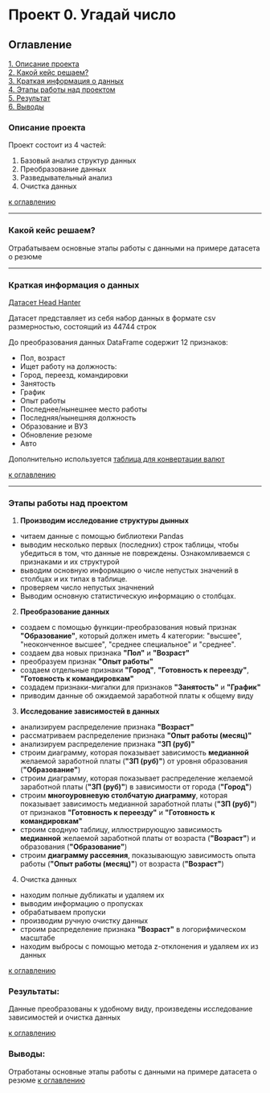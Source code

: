 # Проект 0. Угадай число

## Оглавление  
[1. Описание проекта](#описание-проекта)  
[2. Какой кейс решаем?](#какой-кейс-решаем)  
[3. Краткая информация о данных](#краткая-информация-о-данных)  
[4. Этапы работы над проектом](#этапы-работы-над-проектом)  
[5. Результат](#результат)    
[6. Выводы](#выводы) 

### Описание проекта    
Проект состоит из 4 частей:
1. Базовый анализ структур данных
2. Преобразование данных
3. Разведывательный анализ
4. Очистка данных

[к оглавлению](#оглавление)

___
### Какой кейс решаем?    
Отрабатываем основные этапы работы с данными на примере датасета о резюме
___
### Краткая информация о данных
[Датасет Head Hanter](https://drive.google.com/file/d/1Kb78mAWYKcYlellTGhIjPI-bCcKbGuTn/view)

Датасет представляет из себя набор данных в формате csv размерностью, состоящий из 44744 строк

До преобразования данных DataFrame содержит 12 признаков:
+ Пол, возраст
+ Ищет работу на должность:
+ Город, переезд, командировки 
+ Занятость 
+ График
+ Опыт работы
+ Последнее/нынешнее место работы 
+ Последняя/нынешняя должность
+ Образование и ВУЗ
+ Обновление резюме
+ Авто

Дополнительно используется [таблица для конвертации валют](https://lms-cdn.skillfactory.ru/assets/courseware/v1/15abf80f45a2f3e93c3274101b451c67/asset-v1:SkillFactory+DSPR-2.0+14JULY2021+type@asset+block/ExchangeRates.zip)

[к оглавлению](#оглавление)

___
### Этапы работы над проектом  
1. __Производим исследование структуры дынных__
+ читаем данные с помощью библиотеки Pandas
+ выводим несколько первых (последних) строк таблицы, чтобы убедиться в том, что данные не повреждены. Ознакомливаемся с признаками и их структурой
+ выводим основную информацию о числе непустых значений в столбцах и их типах в таблице.
+ проверяем число непустых значнений
+ Выводим основную статистическую информацию о столбцах.
2. __Преобразование данных__
+ создаем с помощью функции-преобразования новый признак **"Образование"**, который должен иметь 4 категории: "высшее", "неоконченное высшее", "среднее специальное" и "среднее".
+ создаем два новых признака **"Пол"** и **"Возраст"**
+ преобразуем признак **"Опыт работы"**
+ создаем отдельные признаки **"Город"**, **"Готовность к переезду"**, **"Готовность к командировкам"**
+ создадем признаки-мигалки для признаков **"Занятость"** и **"График"**
+ приводим данные об ожидаемой заработной платы к общему виду
3. **Исследование зависимостей в данных**
+ анализируем распределение признака **"Возраст"**
+ рассматриваем распределение признака **"Опыт работы (месяц)"**
+ анализируем распределение признака **"ЗП (руб)"**
+ строим диаграмму, которая показывает зависимость **медианной** желаемой заработной платы (**"ЗП (руб)"**) от уровня образования (**"Образование"**)
+ строим диаграмму, которая показывает распределение желаемой заработной платы (**"ЗП (руб)"**) в зависимости от города (**"Город"**)
+ строим **многоуровневую столбчатую диаграмму**, которая показывает зависимость медианной заработной платы (**"ЗП (руб)"**) от признаков **"Готовность к переезду"** и **"Готовность к командировкам"**
+ строим сводную таблицу, иллюстрирующую зависимость **медианной** желаемой заработной платы от возраста (**"Возраст"**) и образования (**"Образование"**)
+ строим **диаграмму рассеяния**, показывающую зависимость опыта работы (**"Опыт работы (месяц)"**) от возраста (**"Возраст"**)
4. Очистка данных
+ находим полные дубликаты и удаляем их
+ выводим информацию о пропусках
+ обрабатываем пропуски
+ производим ручную очистку данных
+ строим распределение признака **"Возраст"** в логорифмическом масштабе
+ находим выбросы с помощью метода z-отклонения и удаляем их из данных

[к оглавлению](оглавление)


### Результаты:  
Данные преобразованы к удобному виду, произведены исследование зависимостей и очистка данных

[к оглавлению](#оглавление)


### Выводы:  
Отработаны основные этапы работы с данными на примере датасета о резюме
[к оглавлению](#оглавление)